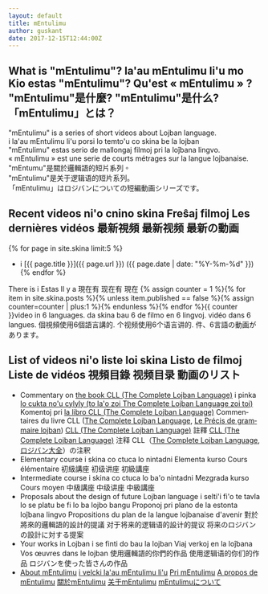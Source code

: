 ```yaml
---
layout: default
title: mEntulimu
author: guskant
date: 2017-12-15T12:44:00Z
---
```

## <span lang="en">What is "mEntulimu"?</span> <span lang="jbo">la'au mEntulimu li'u mo</span> <span lang="epo">Kio estas "mEntulimu"?</span> <span lang="fr">Qu'est « mEntulimu » ?</span> <span lang="zh-Hant">"mEntulimu"是什麼?</span> <span lang="zh-Hans">"mEntulimu"是什么?</span> <span lang="ja">「mEntulimu」とは？</span>

<div lang="en">"mEntulimu" is a series of short videos about Lojban language.</div>
<div lang="jbo">i la'au mEntulimu li'u porsi lo temto'u co skina be la lojban</div>
<div lang="epo">"mEntulimu" estas serio de mallongaj filmoj pri la loĵbana lingvo.</div>
<div lang="fr">« mEntulimu » est une serie de courts métrages sur la langue lojbanaise.</div>
<div lang="zh-Hant">"mEntumu"是關於邏輯語的短片系列。</div>
<div lang="zh-Hans">"mEntulimu"是关于逻辑语的短片系列。</div>
<div lang="ja">「mEntulimu」はロジバンについての短編動画シリーズです。</div>

## <span lang="en">Recent videos</span> <span lang="jbo">ni'o cnino skina</span> <span lang="epo">Freŝaj filmoj</span> <span lang="fr">Les dernières vidéos</span> <span lang="zh-Hant">最新視頻</span> <span lang="zh-Hans">最新视频</span> <span lang="ja">最新の動画</span>

  {% for page in site.skina limit:5 %}
- i [{{ page.title }}]({{ page.url }}) ({{ page.date | date: "%Y-%m-%d" }}) {% endfor %}

<span lang="en">There is</span> <!--
--><span lang="jbo">i</span> <!--
--><span lang="epo">Estas</span> <!--
--><span lang="fr">Il y a</span> <!--
--><span lang="zh-Hant">現在有</span> <!--
--><span lang="zh-Hans">现在有</span> <!--
--><span lang="ja">現在</span> <!--
-->{% assign counter = 1 %}{% for item in site.skina.posts %}{% unless item.published == false %}{% assign counter=counter | plus:1 %}{% endunless %}{% endfor %}{{ counter }}<!--
--><span lang="en">video in 6 languages.</span> <!--
--><span lang="jbo">da skina bau 6 de</span> <!--
--><span lang="epo">filmo en 6 lingvoj.</span> <!--
--><span lang="fr">vidéo dans 6 langues.</span> <!--
--><span lang="zh-Hant">個視頻使用6個語言講的.</span> <!--
--><span lang="zh-Hans">个视频使用6个语言讲的.</span> <!--
--><span lang="ja">件、6言語の動画があります。</span>

## <span lang="en">List of videos</span> <span lang="jbo">ni'o liste loi skina</span> <span lang="epo">Listo de filmoj</span> <span lang="fr">Liste de vidéos</span> <span lang="zh-Hant">視頻目錄</span> <span lang="zh-Hans">视频目录</span> <span lang="ja">動画のリスト</span>

- <span lang="en">Commentary on <a href="https://mw.lojban.org/papri/The_Complete_Lojban_Language">the book CLL (The Complete Lojban Language)</a></span> <!--
--><span lang="jbo">i pinka <a href="https://mw.lojban.org/papri/The_Complete_Lojban_Language">lo cukta no'u cylyly (to la'o zoi The Complete Lojban Language zoi toi)</a></span> <!--
--><span lang="epo">Komentoj pri <a href="https://mw.lojban.org/papri/The_Complete_Lojban_Language">la libro CLL (The Complete Lojban Language)</a></span> <!--
--><span lang="fr">Commentaires du livre CLL (<a href="https://mw.lojban.org/papri/The_Complete_Lojban_Language">The Complete Lojban Language</a>, <a href="https://github.com/faslobgri/cll-fr">Le Précis de grammaire lojban</a>)</span> <!--
--><span lang="zh-Hant"><a href="https://mw.lojban.org/papri/The_Complete_Lojban_Language">CLL (The Complete Lojban Language)</a> 註釋</span> <!--
--><span lang="zh-Hans"><a href="https://mw.lojban.org/papri/The_Complete_Lojban_Language">CLL (The Complete Lojban Language)</a> 注释</span> <!--
--><span lang="ja">CLL（<a href="https://mw.lojban.org/papri/The_Complete_Lojban_Language">The Complete Lojban Language</a>, <a href="http://ponjbogri.github.io/cll-ja/">ロジバン大全</a>）の注釈</span>
- <span lang="en">Elementary course</span> <!--
--><span lang="jbo">i skina co ctuca lo nintadni</span> <!--
--><span lang="epo">Elementa kurso</span> <!--
--><span lang="fr">Cours élémentaire</span> <!--
--><span lang="zh-Hant">初級講座</span> <!--
--><span lang="zh-Hans">初级讲座</span> <!--
--><span lang="ja">初級講座</span>
- <span lang="en">Intermediate course</span> <!--
--><span lang="jbo">i skina co ctuca lo ba'o nintadni</span> <!--
--><span lang="epo">Mezgrada kurso</span> <!--
--><span lang="fr">Cours moyen</span> <!--
--><span lang="zh-Hant">中級講座</span> <!--
--><span lang="zh-Hans">中级讲座</span> <!--
--><span lang="ja">中級講座</span>
- <span lang="en">Proposals about the design of future Lojban language</span> <!--
--><span lang="jbo">i selti'i fi'o te tavla lo se platu be fi lo ba lojbo bangu</span> <!--
--><span lang="epo">Proponoj pri plano de la estonta loĵbana lingvo</span> <!--
--><span lang="fr">Propositions du plan de la langue lojbanaise d'avenir</span> <!--
--><span lang="zh-Hant">對於將來的邏輯語的設計的提議</span> <!--
--><span lang="zh-Hans">对于将来的逻辑语的設计的提议</span> <!--
--><span lang="ja">将来のロジバンの設計に対する提案</span>
- <span lang="en">Your works in Lojban</span> <!--
--><span lang="jbo">i se finti do bau la lojban</span> <!--
--><span lang="epo">Viaj verkoj en la loĵbana</span> <!--
--><span lang="fr">Vos œuvres dans le lojban</span> <!--
--><span lang="zh-Hant">使用邏輯語的你們的作品</span> <!--
--><span lang="zh-Hans">使用逻辑语的你们的作品</span> <!--
--><span lang="ja">ロジバンを使った皆さんの作品</span>
- <span lang="en">[About mEntulimu](tavlafidei.html)</span> <!--
--><span lang="jbo">[i velcki la'au mEntulimu li'u](tavlafidei.html)</span> <!--
--><span lang="epo">[Pri mEntulimu](tavlafidei.html)</span> <!--
--><span lang="fr">[A propos de mEntulimu](tavlafidei.html)</span> <!--
--><span lang="zh-Hant">[關於mEntulimu](tavlafidei.html)</span> <!--
--><span lang="zh-Hans">[关于mEntulimu](tavlafidei.html)</span> <!--
--><span lang="ja">[mEntulimuについて](tavlafidei.html)</span>

